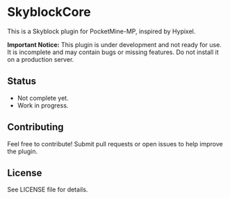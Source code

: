 # SkyblockCore

This is a Skyblock plugin for PocketMine-MP, inspired by Hypixel.

**Important Notice:** This plugin is under development and not ready for use. It is incomplete and may contain bugs or missing features. Do not install it on a production server.

## Status
- Not complete yet.
- Work in progress.

## Contributing
Feel free to contribute! Submit pull requests or open issues to help improve the plugin.

## License
See LICENSE file for details.
